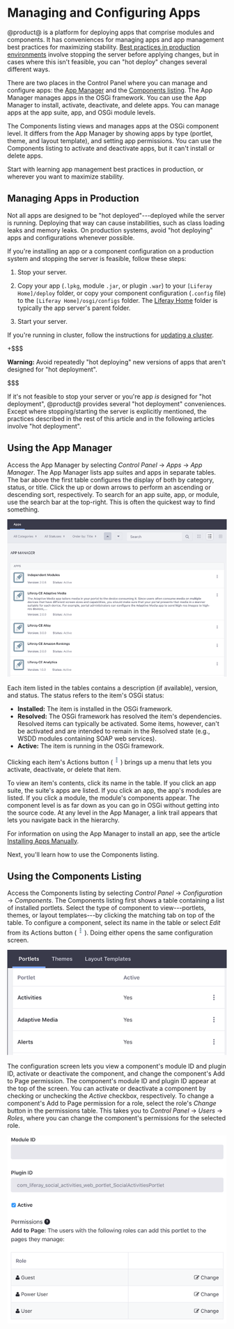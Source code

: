 # Managing and Configuring Apps [](id=managing-and-configuring-apps)

@product@ is a platform for deploying apps that comprise modules and components.
It has conveniences for managing apps and app management best practices for
maximizing stability.
[Best practices in production environments](#managing-apps-in-production)
involve stopping the server before applying changes, but in cases where this
isn't feasible, you can "hot deploy" changes several different ways.

There are two places in the Control Panel where you can manage and configure 
apps: the
[App Manager](#using-the-app-manager)
and the
[Components listing](#using-the-components-listing).
The App Manager manages apps in the OSGi framework. You can use the App Manager
to install, activate, deactivate, and delete apps. You can manage apps at the
app suite, app, and OSGi module levels. 

The Components listing views and manages apps at the OSGi component level. It
differs from the App Manager by showing apps by type (portlet, theme, and layout
template), and setting app permissions. You can use the Components listing to
activate and deactivate apps, but it can't install or delete apps.

Start with learning app management best practices in production, or wherever you
want to maximize stability. 

## Managing Apps in Production [](id=managing-apps-in-production)

Not all apps are designed to be "hot deployed"---deployed while the server is
running. Deploying that way can cause instabilities, such as class loading leaks
and memory leaks. On production systems, avoid "hot deploying" apps and
configurations whenever possible.

If you're installing an app or a component configuration on a production system
and stopping the server is feasible, follow these steps: 

1.  Stop your server.

2.  Copy your app (`.lpkg`, module `.jar`, or plugin `.war`) to your `[Liferay 
Home]/deploy` folder, or copy your component configuration (`.config` file) to
the `[Liferay Home]/osgi/configs` folder. The
[Liferay Home](/discover/deployment/-/knowledge_base/7-1/installing-liferay#liferay-home)
folder is typically the app server's parent folder. 

3.  Start your server. 

If you're running in cluster, follow the instructions for
[updating a cluster](/discover/deployment/-/knowledge_base/7-1/updating-a-cluster).

+$$$

**Warning:** Avoid repeatedly "hot deploying" new versions of apps that aren't 
designed for "hot deployment". 

$$$

If it's not feasible to stop your server or you're app *is* designed for "hot
deployment", @product@ provides several "hot deployment" conveniences. Except
where stopping/starting the server is explicitly mentioned, the practices
described in the rest of this article and in the following articles involve "hot
deployment". 

## Using the App Manager [](id=using-the-app-manager)

Access the App Manager by selecting *Control Panel* &rarr; *Apps* &rarr; *App 
Manager*. The App Manager lists app suites and apps in separate tables. The bar
above the first table configures the display of both by category, status, or
title. Click the up or down arrows to perform an ascending or descending sort,
respectively. To search for an app suite, app, or module, use the search bar at
the top-right. This is often the quickest way to find something. 

![Figure 1: The App Manager lets you manage the app suites and apps installed in your @product@ instance.](../../images/app-manager.png)

Each item listed in the tables contains a description (if available), version, 
and status. The status refers to the item's OSGi status:

-   **Installed:** The item is installed in the OSGi framework. 
-   **Resolved:** The OSGi framework has resolved the item's dependencies. 
    Resolved items can typically be activated. Some items, however, can't be 
    activated and are intended to remain in the Resolved state (e.g., WSDD 
    modules containing SOAP web services). 
-   **Active:** The item is running in the OSGi framework. 

Clicking each item's Actions button 
(![Actions](../../images/icon-actions.png)) brings up a menu that lets you 
activate, deactivate, or delete that item. 

To view an item's contents, click its name in the table. If you click an app 
suite, the suite's apps are listed. If you click an app, the app's modules are
listed. If you click a module, the module's components appear. The component
level is as far down as you can go in OSGi without getting into the source code.
At any level in the App Manager, a link trail appears that lets you navigate
back in the hierarchy. 

For information on using the App Manager to install an app, see the article 
[Installing Apps Manually](/discover/portal/-/knowledge_base/7-1/installing-apps-manually). 

Next, you'll learn how to use the Components listing. 

## Using the Components Listing [](id=using-the-components-listing)

Access the Components listing by selecting *Control Panel* &rarr; 
*Configuration* &rarr; *Components*. The Components listing first shows a table
containing a list of installed portlets. Select the type of component to
view---portlets, themes, or layout templates---by clicking the matching tab on
top of the table. To configure a component, select its name in the table or
select *Edit* from its Actions button
(![Actions](../../images/icon-actions.png)). Doing either opens the same
configuration screen. 

![Figure 2: The Components listing lets you manage the portlets, themes, and layout templates installed in your @product@ instance.](../../images/components-list.png)

The configuration screen lets you view a component's module ID and plugin ID, 
activate or deactivate the component, and change the component's Add to Page 
permission. The component's module ID and plugin ID appear at the top of the 
screen. You can activate or deactivate a component by checking or unchecking the 
*Active* checkbox, respectively. To change a component's Add to Page permission 
for a role, select the role's *Change* button in the permissions table. This 
takes you to *Control Panel* &rarr; *Users* &rarr; *Roles*, where you can change 
the component's permissions for the selected role. 

![Figure 3: You can activate or deactivate a component, and change its permissions.](../../images/components-configuration.png)
